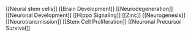 [[Neural stem cells]]
[[Brain Development]]
[[Neurodegeneration]]
[[Neuronal Development]]
[[Hippo Signaling]]
[[Zinc]]
[[Neurogenesis]]
[[Neurotransmission]]
[[Stem Cell Proliferation]]
[[Neuronal Precursor Survival]]
